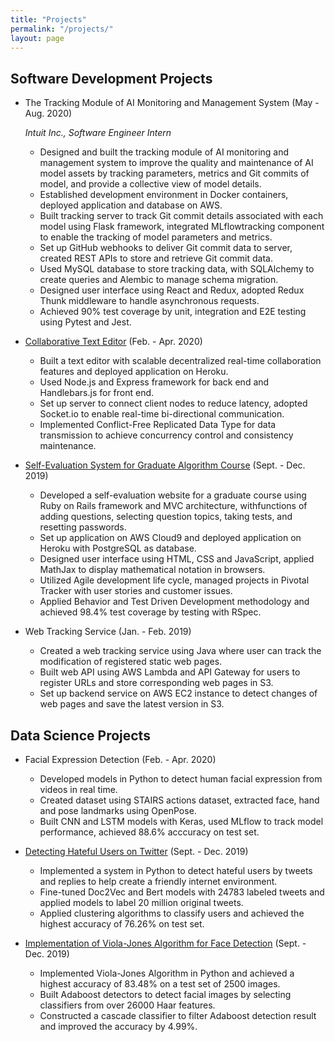 ```yaml
---
title: "Projects"
permalink: "/projects/"
layout: page
---
```


## Software Development Projects
* The Tracking Module of AI Monitoring and Management System (May - Aug. 2020)

    _Intuit Inc., Software Engineer Intern_

    * Designed and built the tracking module of AI monitoring and management system to improve the quality and maintenance of AI model assets by tracking parameters, metrics and Git commits of model, and provide a collective view of model details.
    * Established development environment in Docker containers, deployed application and database on AWS.
    * Built tracking server to track Git commit details associated with each model using Flask framework, integrated MLflowtracking component to enable the tracking of model parameters and metrics.
    * Set up GitHub webhooks to deliver Git commit data to server, created REST APIs to store and retrieve Git commit data.
    * Used MySQL database to store tracking data, with SQLAlchemy to create queries and Alembic to manage schema migration.
    * Designed user interface using React and Redux, adopted Redux Thunk middleware to handle asynchronous requests.
    * Achieved 90% test coverage by unit, integration and E2E testing using Pytest and Jest.

* [Collaborative Text Editor](https://shielded-brushlands-62750.herokuapp.com/) (Feb. - Apr. 2020)
    * Built a text editor with scalable decentralized real-time collaboration features and deployed application on Heroku.
    * Used Node.js and Express framework for back end and Handlebars.js for front end.
    * Set up server to connect client nodes to reduce latency, adopted Socket.io to enable real-time bi-directional communication.
    * Implemented Conflict-Free Replicated Data Type for data transmission to achieve concurrency control and consistency maintenance.

* [Self-Evaluation System for Graduate Algorithm Course]() (Sept. - Dec. 2019)
    * Developed a self-evaluation website for a graduate course using Ruby on Rails framework and MVC architecture, withfunctions of adding questions, selecting question topics, taking tests, and resetting passwords.
    * Set up application on AWS Cloud9 and deployed application on Heroku with PostgreSQL as database.
    * Designed user interface using HTML, CSS and JavaScript, applied MathJax to display mathematical notation in browsers.
    * Utilized Agile development life cycle, managed projects in Pivotal Tracker with user stories and customer issues.
    * Applied Behavior and Test Driven Development methodology and achieved 98.4% test coverage by testing with RSpec.

* Web Tracking Service (Jan. - Feb. 2019)
    * Created a web tracking service using Java where user can track the modification of registered static web pages.
    * Built web API using AWS Lambda and API Gateway for users to register URLs and store corresponding web pages in S3.
    * Set up backend service on AWS EC2 instance to detect changes of web pages and save the latest version in S3.



## Data Science Projects
* Facial Expression Detection (Feb. - Apr. 2020)
    * Developed models in Python to detect human facial expression from videos in real time.
    * Created dataset using STAIRS actions dataset, extracted face, hand and pose landmarks using OpenPose.
    * Built CNN and LSTM models with Keras, used MLflow to track model performance, achieved 88.6% acccuracy on test set.

* [Detecting Hateful Users on Twitter](https://sites.google.com/tamu.edu/hatedetector/home) (Sept. - Dec. 2019)
    * Implemented a system in Python to detect hateful users by tweets and replies to help create a friendly internet environment.
    * Fine-tuned Doc2Vec and Bert models with 24783 labeled tweets and applied models to label 20 million original tweets.
    * Applied clustering algorithms to classify users and achieved the highest accuracy of 76.26% on test set.

* [Implementation of Viola-Jones Algorithm for Face Detection](https://github.com/YiranH/Viola_Jones_649.git) (Sept. - Dec. 2019)
    * Implemented Viola-Jones Algorithm in Python and achieved a highest accuracy of 83.48\% on a test set of 2500 images.
    * Built Adaboost detectors to detect facial images by selecting classifiers from over 26000 Haar features.
    * Constructed a cascade classifier to filter Adaboost detection result and improved the accuracy by 4.99\%.